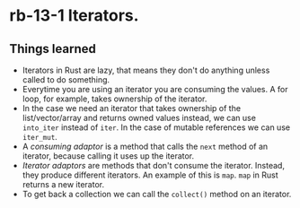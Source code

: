 # rb-13-1 Iterators.

## Things learned

- Iterators in Rust are lazy, that means they don't do
  anything unless called to do something.
- Everytime you are using an iterator you are consuming
  the values. A for loop, for example, takes ownership of the
  iterator.
- In the case we need an iterator that takes ownership of the
  list/vector/array and returns owned values instead, we can use
  `into_iter` instead of `iter`. In the case of mutable references
  we can use `iter_mut`.
- A _consuming adaptor_ is a method that calls the `next` method
  of an iterator, because calling it uses up the iterator.
- _Iterator adaptors_ are methods that don't consume the iterator.
  Instead, they produce different iterators. An example of this is
  `map`. `map` in Rust returns a new iterator.
- To get back a collection we can call the `collect()` method on
  an iterator.
